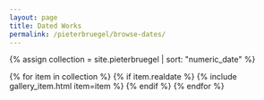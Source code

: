```yaml
---
layout: page
title: Dated Works
permalink: /pieterbruegel/browse-dates/
---
```


{% assign collection = site.pieterbruegel | sort: "numeric_date" %}

<div class="container-fluid d-flex flex-column flex-md-row align-items-start">
  <div id="wax-gallery-date" class="col-12 d-flex flex-wrap">
    {% for item in collection %}
      {% if item.realdate %}
        {% include gallery_item.html item=item %}
      {% endif %}
    {% endfor %}
  </div>
</div>
